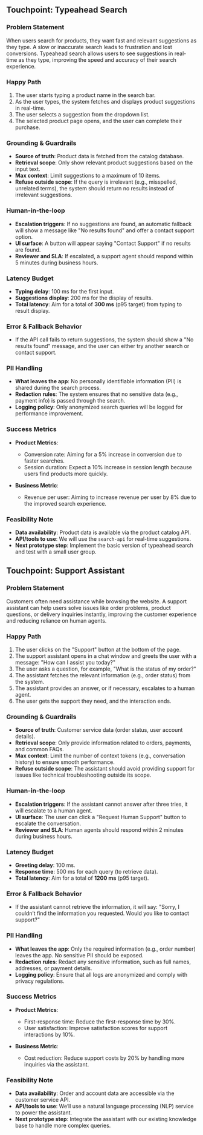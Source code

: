 ## Touchpoint: Typeahead Search

### Problem Statement
When users search for products, they want fast and relevant suggestions as they type. A slow or inaccurate search leads to frustration and lost conversions. Typeahead search allows users to see suggestions in real-time as they type, improving the speed and accuracy of their search experience.

### Happy Path
1. The user starts typing a product name in the search bar.
2. As the user types, the system fetches and displays product suggestions in real-time.
3. The user selects a suggestion from the dropdown list.
4. The selected product page opens, and the user can complete their purchase.

### Grounding & Guardrails
- **Source of truth**: Product data is fetched from the catalog database.
- **Retrieval scope**: Only show relevant product suggestions based on the input text.
- **Max context**: Limit suggestions to a maximum of 10 items.
- **Refuse outside scope**: If the query is irrelevant (e.g., misspelled, unrelated terms), the system should return no results instead of irrelevant suggestions.

### Human-in-the-loop
- **Escalation triggers**: If no suggestions are found, an automatic fallback will show a message like "No results found" and offer a contact support option.
- **UI surface**: A button will appear saying "Contact Support" if no results are found.
- **Reviewer and SLA**: If escalated, a support agent should respond within 5 minutes during business hours.

### Latency Budget
- **Typing delay**: 100 ms for the first input.
- **Suggestions display**: 200 ms for the display of results.
- **Total latency**: Aim for a total of **300 ms** (p95 target) from typing to result display.

### Error & Fallback Behavior
- If the API call fails to return suggestions, the system should show a "No results found" message, and the user can either try another search or contact support.

### PII Handling
- **What leaves the app**: No personally identifiable information (PII) is shared during the search process.
- **Redaction rules**: The system ensures that no sensitive data (e.g., payment info) is passed through the search.
- **Logging policy**: Only anonymized search queries will be logged for performance improvement.

### Success Metrics
- **Product Metrics**:
  - Conversion rate: Aiming for a 5% increase in conversion due to faster searches.
  - Session duration: Expect a 10% increase in session length because users find products more quickly.

- **Business Metric**:
  - Revenue per user: Aiming to increase revenue per user by 8% due to the improved search experience.

### Feasibility Note
- **Data availability**: Product data is available via the product catalog API.
- **API/tools to use**: We will use the `search-api` for real-time suggestions.
- **Next prototype step**: Implement the basic version of typeahead search and test with a small user group.


## Touchpoint: Support Assistant

### Problem Statement
Customers often need assistance while browsing the website. A support assistant can help users solve issues like order problems, product questions, or delivery inquiries instantly, improving the customer experience and reducing reliance on human agents.

### Happy Path
1. The user clicks on the "Support" button at the bottom of the page.
2. The support assistant opens in a chat window and greets the user with a message: "How can I assist you today?"
3. The user asks a question, for example, "What is the status of my order?"
4. The assistant fetches the relevant information (e.g., order status) from the system.
5. The assistant provides an answer, or if necessary, escalates to a human agent.
6. The user gets the support they need, and the interaction ends.

### Grounding & Guardrails
- **Source of truth**: Customer service data (order status, user account details).
- **Retrieval scope**: Only provide information related to orders, payments, and common FAQs.
- **Max context**: Limit the number of context tokens (e.g., conversation history) to ensure smooth performance.
- **Refuse outside scope**: The assistant should avoid providing support for issues like technical troubleshooting outside its scope.

### Human-in-the-loop
- **Escalation triggers**: If the assistant cannot answer after three tries, it will escalate to a human agent.
- **UI surface**: The user can click a "Request Human Support" button to escalate the conversation.
- **Reviewer and SLA**: Human agents should respond within 2 minutes during business hours.

### Latency Budget
- **Greeting delay**: 100 ms.
- **Response time**: 500 ms for each query (to retrieve data).
- **Total latency**: Aim for a total of **1200 ms** (p95 target).

### Error & Fallback Behavior
- If the assistant cannot retrieve the information, it will say: "Sorry, I couldn’t find the information you requested. Would you like to contact support?"

### PII Handling
- **What leaves the app**: Only the required information (e.g., order number) leaves the app. No sensitive PII should be exposed.
- **Redaction rules**: Redact any sensitive information, such as full names, addresses, or payment details.
- **Logging policy**: Ensure that all logs are anonymized and comply with privacy regulations.

### Success Metrics
- **Product Metrics**:
  - First-response time: Reduce the first-response time by 30%.
  - User satisfaction: Improve satisfaction scores for support interactions by 10%.

- **Business Metric**:
  - Cost reduction: Reduce support costs by 20% by handling more inquiries via the assistant.

### Feasibility Note
- **Data availability**: Order and account data are accessible via the customer service API.
- **API/tools to use**: We’ll use a natural language processing (NLP) service to power the assistant.
- **Next prototype step**: Integrate the assistant with our existing knowledge base to handle more complex queries.
